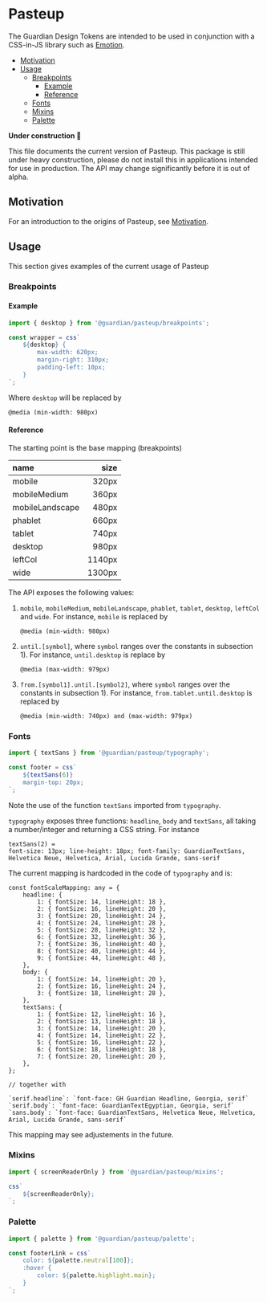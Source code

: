 # Pasteup

The Guardian Design Tokens are intended to be used in conjunction with a CSS-in-JS library such as [Emotion](https://emotion.sh).

<!-- START doctoc generated TOC please keep comment here to allow auto update -->
<!-- DON'T EDIT THIS SECTION, INSTEAD RE-RUN doctoc TO UPDATE -->


- [Motivation](#motivation)
- [Usage](#usage)
  - [Breakpoints](#breakpoints)
    - [Example](#example)
    - [Reference](#reference)
  - [Fonts](#fonts)
  - [Mixins](#mixins)
  - [Palette](#palette)

<!-- END doctoc generated TOC please keep comment here to allow auto update -->

**Under construction 🚧**

This file documents the current version of Pasteup. This package is still under heavy construction, please do not install this in applications intended for use in production. The API may change significantly before it is out of alpha.

## Motivation

For an introduction to the origins of Pasteup, see [Motivation](Motivation.md).

## Usage

This section gives examples of the current usage of Pasteup

### Breakpoints

#### Example

```js
import { desktop } from '@guardian/pasteup/breakpoints';

const wrapper = css`
    ${desktop} {
        max-width: 620px;
        margin-right: 310px;
        padding-left: 10px;
    }
`;
```

Where `desktop` will be replaced by

```
@media (min-width: 980px)
```

#### Reference

The starting point is the base mapping (breakpoints)

| name            |   size |
| :-------------- | -----: |
| mobile          |  320px |
| mobileMedium    |  360px |
| mobileLandscape |  480px |
| phablet         |  660px |
| tablet          |  740px |
| desktop         |  980px |
| leftCol         | 1140px |
| wide            | 1300px |

The API exposes the following values:

1. `mobile`, `mobileMedium`, `mobileLandscape`, `phablet`, `tablet`, `desktop`, `leftCol` and `wide`. For instance, `mobile` is replaced by

    ```
    @media (min-width: 980px)
    ```

1. `until.[symbol]`, where `symbol` ranges over the constants in subsection 1). For instance, `until.desktop` is replace by

    ```
    @media (max-width: 979px)
    ```

1. `from.[symbol1].until.[symbol2]`, where `symbol` ranges over the constants in subsection 1). For instance, `from.tablet.until.desktop` is replaced by

    ```
    @media (min-width: 740px) and (max-width: 979px)
    ```

### Fonts

```js
import { textSans } from '@guardian/pasteup/typography';

const footer = css`
    ${textSans(6)}
    margin-top: 20px;
`;
```

Note the use of the function `textSans` imported from `typography`.

`typography` exposes three functions: `headline`, `body` and `textSans`, all taking a number/integer and returning a CSS string. For instance

```
textSans(2) =
font-size: 13px; line-height: 18px; font-family: GuardianTextSans, Helvetica Neue, Helvetica, Arial, Lucida Grande, sans-serif
```

The current mapping is hardcoded in the code of `typography` and is:

```
const fontScaleMapping: any = {
    headline: {
        1: { fontSize: 14, lineHeight: 18 },
        2: { fontSize: 16, lineHeight: 20 },
        3: { fontSize: 20, lineHeight: 24 },
        4: { fontSize: 24, lineHeight: 28 },
        5: { fontSize: 28, lineHeight: 32 },
        6: { fontSize: 32, lineHeight: 36 },
        7: { fontSize: 36, lineHeight: 40 },
        8: { fontSize: 40, lineHeight: 44 },
        9: { fontSize: 44, lineHeight: 48 },
    },
    body: {
        1: { fontSize: 14, lineHeight: 20 },
        2: { fontSize: 16, lineHeight: 24 },
        3: { fontSize: 18, lineHeight: 28 },
    },
    textSans: {
        1: { fontSize: 12, lineHeight: 16 },
        2: { fontSize: 13, lineHeight: 18 },
        3: { fontSize: 14, lineHeight: 20 },
        4: { fontSize: 14, lineHeight: 22 },
        5: { fontSize: 16, lineHeight: 22 },
        6: { fontSize: 18, lineHeight: 18 },
        7: { fontSize: 20, lineHeight: 20 },
    },
};

// together with

`serif.headline`: `font-face: GH Guardian Headline, Georgia, serif`
`serif.body`: `font-face: GuardianTextEgyptian, Georgia, serif`
`sans.body`: `font-face: GuardianTextSans, Helvetica Neue, Helvetica, Arial, Lucida Grande, sans-serif`

```

This mapping may see adjustements in the future.

### Mixins

```js
import { screenReaderOnly } from '@guardian/pasteup/mixins';

css`
    ${screenReaderOnly};
`;
```

### Palette

```js
import { palette } from '@guardian/pasteup/palette';

const footerLink = css`
    color: ${palette.neutral[100]};
    :hover {
        color: ${palette.highlight.main};
    }
`;
```
